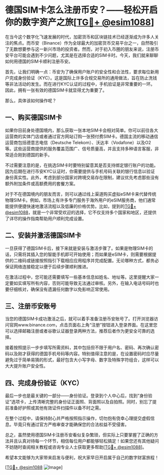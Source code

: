 # 德国SIM卡怎么注册币安？——轻松开启你的数字资产之旅[[TG💪+ @esim1088](https://t.me/s/esim1088)]

在当今这个数字化飞速发展的时代，加密货币和区块链技术已经逐渐成为许多人关注的焦点。而币安（Binance）作为全球最大的加密货币交易平台之一，自然吸引了无数想要参与这一新兴市场的投资者。然而，对于初入币圈的朋友来说，注册币安平台可能会遇到不少问题，尤其是在选择合适的SIM卡时。今天，我们就来聊聊如何用德国的SIM卡顺利注册币安。

首先，让我们明确一点：币安为了确保用户账户的安全性和合法性，要求每位新用户完成身份验证（KYC）。这是国际上许多合规交易所的通用做法，旨在防止洗钱等非法活动的发生。而在进行KYC认证的过程中，手机验证是非常重要的一环。因此，拥有一张有效的德国SIM卡就显得尤为重要了。

那么，具体该如何操作呢？

## 一、购买德国SIM卡

如果你目前身处德国境内，那么获取一张本地SIM卡会相对简单。你可以前往各大运营商的实体门店或者通过官方网站订购一张预付费SIM卡。德国主流的移动通信运营商包括德意志电信（Deutsche Telekom）、沃达丰（Vodafone）以及O2等。这些运营商提供的服务覆盖范围广、信号质量高，并且支持多种语言客服，非常适合刚到德国的新手。

不过需要注意的是，在挑选SIM卡时要特别留意其是否支持绑定银行账户的功能。因为后期在进行币安KYC认证时，你需要提供与手机号码关联的银行信息以验证身份真实性。此外，考虑到部分国家对跨境交易存在限制，建议优先考虑那些没有额外附加条件或高额费用的套餐方案。

对于不在德国境内的朋友而言，则可以通过线上渠道购买虚拟eSIM卡来代替传统物理SIM卡。例如，市场上有许多专门服务于海外用户的eSIM服务商，他们通常能提供便捷快速地激活流程以及低廉的价格优势。比如，提到的[TG💪+ @esim1088](https://t.me/s/esim1088)，就是一个非常受欢迎的选择，它不仅支持多个国家和地区，还提供了详尽的操作指南帮助用户顺利完成设置。

## 二、安装并激活德国SIM卡

一旦获得了德国SIM卡后，接下来就是安装与激活步骤了。如果是物理SIM卡的话，只需将其插入您的智能手机即可开始使用；而如果是eSIM卡，则需要根据提供的二维码或链接按照指引下载相应应用程序并完成配置。无论哪种方式，都务必保证网络连接稳定以便于后续步骤顺利推进。

在激活过程中，您可能还需要填写一些基本信息如姓名、地址等。这里提醒大家一定要如实填写所有内容，否则可能导致无法通过审核。另外，在输入电话号码时也要仔细核对，确保没有遗漏任何数字以免影响正常使用。

## 三、注册币安账号

当您的德国SIM卡成功激活之后，就可以着手准备注册币安账号了。打开浏览器访问官网www.binance.com，点击页面右上角“注册”按钮进入登录界面。在这里您可以选择邮箱注册或者谷歌认证器登录两种方法，推荐后者作为更安全可靠的选择。

接着按照提示一步步填写所需资料，其中包括但不限于用户名、密码、再次确认密码以及刚才获得的德国手机号码等内容。特别值得注意的是，在设置密码时应尽量避免过于简单易猜的形式，最好包含大小写字母、数字及特殊字符组合，这样可以大大提升账户安全性。

## 四、完成身份验证（KYC）

最后一步也是最关键的一部分——身份验证。登录到个人中心后，找到“身份验证”选项卡，上传清晰完整的身份证正面照、背面照以及自拍照。同时，别忘了提前准备好护照或其他有效证件扫描件以备不时之需。

在整个过程中，请保持耐心并严格按照指示操作，切勿抱有侥幸心理提交虚假信息。毕竟只有通过官方严格审查才能确保您的合法权益不受侵害。

总之，虽然使用德国SIM卡注册币安看似复杂繁琐，但实际上只要掌握了正确的方法并且认真对待每一个环节，相信每位用户都能够轻松搞定！如果您还有其他疑问不妨随时查阅相关教程或咨询专业人士获取更多帮助[[TG💪+ @esim1088](https://t.me/s/esim1088)]。

希望本文能够为大家带来启发与便利，祝大家早日开启属于自己的数字财富旅程！

[[TG💪+ @esim1088](https://t.me/s/esim1088) ![Image](https://i.postimg.cc/4NQfJmqS/Snipaste-2025-05-13-00-14-12.png)]